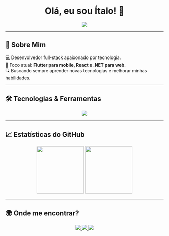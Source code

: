 <h1 align="center">Olá, eu sou Ítalo! 👋</h1>

<p align="center">
  <img src="https://readme-typing-svg.herokuapp.com?font=Fira+Code&weight=600&size=22&pause=1000&color=39FF14&width=435&lines=Desenvolvedor+Full-Stack;Flutter+%7C+React+%7C+.NET+%7C+Firebase;Criando+Experiências+Digitais" />
</p>

---

## 🚀 Sobre Mim
💻 Desenvolvedor full-stack apaixonado por tecnologia.  
📱 Foco atual: **Flutter para mobile, React e .NET para web**.  
🔍 Buscando sempre aprender novas tecnologias e melhorar minhas habilidades.  

---

## 🛠️ Tecnologias & Ferramentas
<p align="center">
  <img src="https://skillicons.dev/icons?i=flutter,react,dotnet,nodejs,mongodb,postgresql,mysql,git,github,vscode" />
</p>

---

## 📈 Estatísticas do GitHub
<p align="center">
  <img height="150em" src="https://github-readme-stats.vercel.app/api?username=italo&show_icons=true&theme=radical&count_private=true&hide_border=true" />
  <img height="150em" src="https://github-readme-stats.vercel.app/api/top-langs/?username=italo&layout=compact&langs_count=6&theme=radical&hide_border=true" />
</p>

---

## 🌍 Onde me encontrar?
<p align="center">
  <a href="https://www.linkedin.com/in/italofmaranhao/" target="_blank">
    <img src="https://img.shields.io/badge/LinkedIn-0077B5?style=for-the-badge&logo=linkedin&logoColor=white" />
  </a>
  <a href="https://github.com/ItaloStana" target="_blank">
    <img src="https://img.shields.io/badge/GitHub-000?style=for-the-badge&logo=github&logoColor=white" />
  </a>
  <a href="mailto:italomaranhaodev@gmail.com">
    <img src="https://img.shields.io/badge/Email-D14836?style=for-the-badge&logo=gmail&logoColor=white" />
  </a>
</p>

